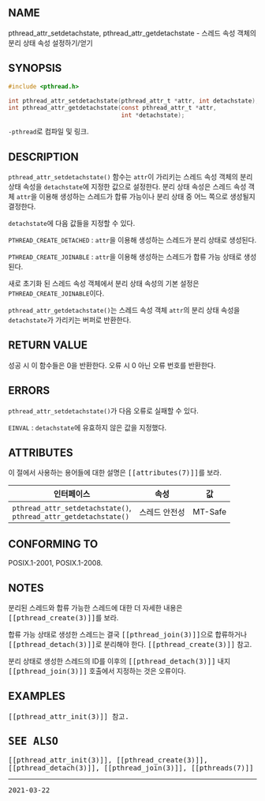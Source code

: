 ## NAME

pthread_attr_setdetachstate, pthread_attr_getdetachstate - 스레드 속성 객체의 분리 상태 속성 설정하기/얻기

## SYNOPSIS

```c
#include <pthread.h>

int pthread_attr_setdetachstate(pthread_attr_t *attr, int detachstate);
int pthread_attr_getdetachstate(const pthread_attr_t *attr,
                                int *detachstate);
```

`-pthread`로 컴파일 및 링크.

## DESCRIPTION

`pthread_attr_setdetachstate()` 함수는 `attr`이 가리키는 스레드 속성 객체의 분리 상태 속성을 `detachstate`에 지정한 값으로 설정한다. 분리 상태 속성은 스레드 속성 객체 `attr`을 이용해 생성하는 스레드가 합류 가능이나 분리 상태 중 어느 쪽으로 생성될지 결정한다.

`detachstate`에 다음 값들을 지정할 수 있다.

`PTHREAD_CREATE_DETACHED`
:   `attr`을 이용해 생성하는 스레드가 분리 상태로 생성된다.

`PTHREAD_CREATE_JOINABLE`
:   `attr`을 이용해 생성하는 스레드가 합류 가능 상태로 생성된다.

새로 초기화 된 스레드 속성 객체에서 분리 상태 속성의 기본 설정은 `PTHREAD_CREATE_JOINABLE`이다.

`pthread_attr_getdetachstate()`는 스레드 속성 객체 `attr`의 분리 상태 속성을 `detachstate`가 가리키는 버퍼로 반환한다.

## RETURN VALUE

성공 시 이 함수들은 0을 반환한다. 오류 시 0 아닌 오류 번호를 반환한다.

## ERRORS

`pthread_attr_setdetachstate()`가 다음 오류로 실패할 수 있다.

`EINVAL`
:   `detachstate`에 유효하지 않은 값을 지정했다.

## ATTRIBUTES

이 절에서 사용하는 용어들에 대한 설명은 <tt>[[attributes(7)]]</tt>를 보라.

| 인터페이스 | 속성 | 값 |
| --- | --- | --- |
| `pthread_attr_setdetachstate()`,<br>`pthread_attr_getdetachstate()` | 스레드 안전성 | MT-Safe |

## CONFORMING TO

POSIX.1-2001, POSIX.1-2008.

## NOTES

분리된 스레드와 합류 가능한 스레드에 대한 더 자세한 내용은 <tt>[[pthread_create(3)]]</tt>를 보라.

합류 가능 상태로 생성한 스레드는 결국 <tt>[[pthread_join(3)]]</tt>으로 합류하거나 <tt>[[pthread_detach(3)]]</tt>로 분리해야 한다. <tt>[[pthread_create(3)]]</tt> 참고.

분리 상태로 생성한 스레드의 ID를 이후의 <tt>[[pthread_detach(3)]]</tt> 내지 <tt>[[pthread_join(3)]]</tt> 호출에서 지정하는 것은 오류이다.

## EXAMPLES

<tt>[[pthread_attr_init(3)]] 참고.

## SEE ALSO

<tt>[[pthread_attr_init(3)]]</tt>, <tt>[[pthread_create(3)]]</tt>, <tt>[[pthread_detach(3)]]</tt>, <tt>[[pthread_join(3)]]</tt>, <tt>[[pthreads(7)]]</tt>

----

2021-03-22
